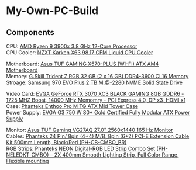 # My-Own-PC-Build

## Components

CPU: [AMD Ryzen 9 3900x 3.8 GHz 12-Core Processor](https://www.canadacomputers.com/product_info.php?cPath=4_64_1969&item_id=138211&sid=8ljqos0t4cvuang3mh6uhehlq2)\
CPU Cooler: [NZXT Karken X63 98.17 CFM Liquid CPU Cooler](https://www.amazon.ca/NZXT-Kraken-X63-280mm-RL-KRX63-01/dp/B082DYR132)

Motherboard: [Asus TUF GAMING X570-PLUS (WI-FI) ATX AM4 Motherboard](https://www.amazon.ca/TUF-Gaming-X570-Plus-Motherboard-Lighting/dp/B07SXF8GY3)\
Memory: [G.Skill Trident Z RGB 32 GB (2 x 16 GB) DDR4-3600 CL16 Memory](https://www.newegg.ca/g-skill-32gb-288-pin-ddr4-sdram/p/N82E16820232906)\
Stroage: [Samsung 970 EVO Plus 2 TB M.@-2280 NVME Solid State Drive](https://www.newegg.ca/samsung-970-evo-plus-2tb/p/N82E16820147744)

Video Card: [EVGA GeForce RTX 3070 XC3 BLACK GAMING 8GB GDDR6 - 1725 MHZ Boost, 14000 MHz Memomry - PCI Express 4.0, DP x3, HDMI x1](https://www.canadacomputers.com/product_info.php?cPath=43_557_559&item_id=183500&language=en)\
Case: [Phanteks Enthoo Pro M TG ATX Mid Tower Case](https://www.amazon.ca/Phanteks-PH-ES515PTG_BK-Tempered-Plastic-Chassis/dp/B01LRVHH6K)\
Power Supply: [EVGA G3 750 W 80+ Gold Certified Fully Modular ATX Power Supply](https://www.amazon.ca/EVGA-SuperNOVA-Modular-Warranty-220-G3-0750-X1/dp/B005BE058W)

Monitor: [Asus TUF Gaming VG27AQ 27.0" 2560x1440 165 Hz Monitor](https://www.bestbuy.ca/en-ca/product/asus-27-1440p-wqhd-165hz-ips-led-g-sync-gaming-monitor-vg27aq/13819629)\
Cables: [Phanteks 24 Pin/ 8pin (4+4) M/B, 8pin (6+2) PCI-E Extension Cable Kit 500mm Length, Black/Red (PH-CB-CMBO_BR)](https://www.amazon.ca/Phanteks-Extension-Cable-Length-PH-CB-CMBO_WT/dp/B01G7VSFEI/ref=sr_1_1?crid=2GHZ9XKMW038V&dchild=1&keywords=phanteks%2Bcable%2Bextensions&qid=1612734433&sprefix=phanteks%2Bcable%2Bexte%2Caps%2C157&sr=8-1&th=1)\
RGB Strips: [Phanteks NEON Digital-RGB LED Strip Combo Set (PH-NELEDKT_CMBO) – 2X 400mm Smooth Lighting Strip, Full Color Range, Flexible mounting](https://www.amazon.ca/Phanteks-Digital-RGB-Strip-Combo-PH-NELEDKT_CMBO/dp/B07XV5TT1F/ref=sr_1_1?dchild=1&keywords=phanteks+rgb&qid=1612734383&sr=8-1)

